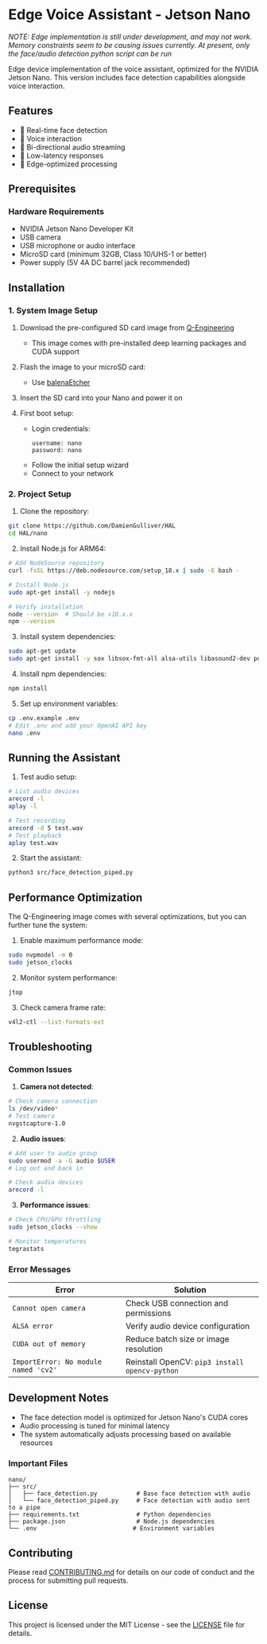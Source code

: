 # Edge Voice Assistant - Jetson Nano

*NOTE: Edge implementation is still under development, and may not work. Memory constraints seem to be causing issues currently. At present, only the face/audio detection python script can be run*

Edge device implementation of the voice assistant, optimized for the NVIDIA Jetson Nano. This version includes face detection capabilities alongside voice interaction.

## Features
- 👤 Real-time face detection
- 🎤 Voice interaction
- 🔄 Bi-directional audio streaming
- 🎯 Low-latency responses
- 🤖 Edge-optimized processing

## Prerequisites

### Hardware Requirements
- NVIDIA Jetson Nano Developer Kit
- USB camera
- USB microphone or audio interface
- MicroSD card (minimum 32GB, Class 10/UHS-1 or better)
- Power supply (5V 4A DC barrel jack recommended)

## Installation

### 1. System Image Setup
1. Download the pre-configured SD card image from [Q-Engineering](https://github.com/Qengineering/Jetson-Nano-image)
   - This image comes with pre-installed deep learning packages and CUDA support

2. Flash the image to your microSD card:
   - Use [balenaEtcher](https://www.balena.io/etcher/)

3. Insert the SD card into your Nano and power it on

4. First boot setup:
   - Login credentials:
     ```
     username: nano
     password: nano
     ```
   - Follow the initial setup wizard
   - Connect to your network

### 2. Project Setup

1. Clone the repository:
```bash
git clone https://github.com/DamienGulliver/HAL
cd HAL/nano
```

2. Install Node.js for ARM64:
```bash
# Add NodeSource repository
curl -fsSL https://deb.nodesource.com/setup_18.x | sudo -E bash -

# Install Node.js
sudo apt-get install -y nodejs

# Verify installation
node --version  # Should be v18.x.x
npm --version
```

3. Install system dependencies:
```bash
sudo apt-get update
sudo apt-get install -y sox libsox-fmt-all alsa-utils libasound2-dev portaudio19-dev
```

4. Install npm dependencies:
```bash
npm install
```

5. Set up environment variables:
```bash
cp .env.example .env
# Edit .env and add your OpenAI API key
nano .env
```

## Running the Assistant

1. Test audio setup:
```bash
# List audio devices
arecord -l
aplay -l

# Test recording
arecord -d 5 test.wav
# Test playback
aplay test.wav
```

2. Start the assistant:
```bash
python3 src/face_detection_piped.py
```

## Performance Optimization

The Q-Engineering image comes with several optimizations, but you can further tune the system:

1. Enable maximum performance mode:
```bash
sudo nvpmodel -m 0
sudo jetson_clocks
```

2. Monitor system performance:
```bash
jtop
```

3. Check camera frame rate:
```bash
v4l2-ctl --list-formats-ext
```

## Troubleshooting

### Common Issues

1. **Camera not detected**:
```bash
# Check camera connection
ls /dev/video*
# Test camera
nvgstcapture-1.0
```

2. **Audio issues**:
```bash
# Add user to audio group
sudo usermod -a -G audio $USER
# Log out and back in

# Check audio devices
arecord -l
```

3. **Performance issues**:
```bash
# Check CPU/GPU throttling
sudo jetson_clocks --show

# Monitor temperatures
tegrastats
```

### Error Messages

| Error | Solution |
|-------|----------|
| `Cannot open camera` | Check USB connection and permissions |
| `ALSA error` | Verify audio device configuration |
| `CUDA out of memory` | Reduce batch size or image resolution |
| `ImportError: No module named 'cv2'` | Reinstall OpenCV: `pip3 install opencv-python` |

## Development Notes

- The face detection model is optimized for Jetson Nano's CUDA cores
- Audio processing is tuned for minimal latency
- The system automatically adjusts processing based on available resources

### Important Files
```
nano/
├── src/
│   ├── face_detection.py           # Base face detection with audio
│   └── face_detection_piped.py     # Face detection with audio sent to a pipe
├── requirements.txt                # Python dependencies
├── package.json                    # Node.js dependencies
└── .env                           # Environment variables
```

## Contributing
Please read [CONTRIBUTING.md](../docs/CONTRIBUTING.md) for details on our code of conduct and the process for submitting pull requests.

## License
This project is licensed under the MIT License - see the [LICENSE](../LICENSE) file for details.